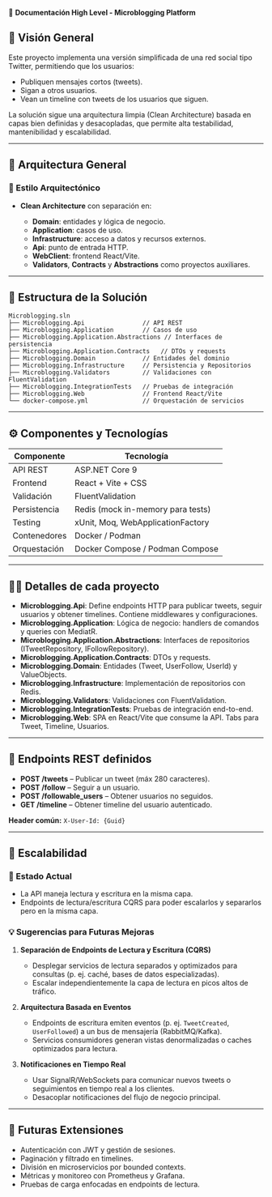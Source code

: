 📘 **Documentación High Level - Microblogging Platform**

## 🤝 Visión General

Este proyecto implementa una versión simplificada de una red social tipo Twitter, permitiendo que los usuarios:

- Publiquen mensajes cortos (tweets).
- Sigan a otros usuarios.
- Vean un timeline con tweets de los usuarios que siguen.

La solución sigue una arquitectura limpia (Clean Architecture) basada en capas bien definidas y desacopladas, que permite alta testabilidad, mantenibilidad y escalabilidad.

---

## 🏩 Arquitectura General

### 🔹 Estilo Arquitectónico

- **Clean Architecture** con separación en:

  - **Domain**: entidades y lógica de negocio.
  - **Application**: casos de uso.
  - **Infrastructure**: acceso a datos y recursos externos.
  - **Api**: punto de entrada HTTP.
  - **WebClient**: frontend React/Vite.
  - **Validators**, **Contracts** y **Abstractions** como proyectos auxiliares.

---

## 📁 Estructura de la Solución

```
Microblogging.sln
├── Microblogging.Api                // API REST
├── Microblogging.Application        // Casos de uso
├── Microblogging.Application.Abstractions // Interfaces de persistencia
├── Microblogging.Application.Contracts   // DTOs y requests
├── Microblogging.Domain             // Entidades del dominio
├── Microblogging.Infrastructure     // Persistencia y Repositorios
├── Microblogging.Validators         // Validaciones con FluentValidation
├── Microblogging.IntegrationTests   // Pruebas de integración
├── Microblogging.Web                // Frontend React/Vite
└── docker-compose.yml               // Orquestación de servicios
```

---

## ⚙️ Componentes y Tecnologías

| Componente   | Tecnología                        |
| ------------ | --------------------------------- |
| API REST     | ASP.NET Core 9                    |
| Frontend     | React + Vite + CSS                |
| Validación   | FluentValidation                  |
| Persistencia | Redis (mock in-memory para tests) |
| Testing      | xUnit, Moq, WebApplicationFactory |
| Contenedores | Docker / Podman                   |
| Orquestación | Docker Compose / Podman Compose   |

---

## 🧍🏼 Detalles de cada proyecto

- **Microblogging.Api**: Define endpoints HTTP para publicar tweets, seguir usuarios y obtener timelines. Contiene middlewares y configuraciones.
- **Microblogging.Application**: Lógica de negocio: handlers de comandos y queries con MediatR.
- **Microblogging.Application.Abstractions**: Interfaces de repositorios (ITweetRepository, IFollowRepository).
- **Microblogging.Application.Contracts**: DTOs y requests.
- **Microblogging.Domain**: Entidades (Tweet, UserFollow, UserId) y ValueObjects.
- **Microblogging.Infrastructure**: Implementación de repositorios con Redis.
- **Microblogging.Validators**: Validaciones con FluentValidation.
- **Microblogging.IntegrationTests**: Pruebas de integración end-to-end.
- **Microblogging.Web**: SPA en React/Vite que consume la API. Tabs para Tweet, Timeline, Usuarios.

---

## 🧪 Endpoints REST definidos

- **POST /tweets** – Publicar un tweet (máx 280 caracteres).
- **POST /follow** – Seguir a un usuario.
- **POST /followable_users** – Obtener usuarios no seguidos.
- **GET /timeline** – Obtener timeline del usuario autenticado.

**Header común:** `X-User-Id: {Guid}`

---

## 🚀 Escalabilidad

### 🔹 Estado Actual

- La API maneja lectura y escritura en la misma capa.
- Endpoints de lectura/escritura CQRS para poder escalarlos y separarlos pero en la misma capa.

### 💡 Sugerencias para Futuras Mejoras

1. **Separación de Endpoints de Lectura y Escritura (CQRS)**

   - Desplegar servicios de lectura separados y optimizados para consultas (p. ej. caché, bases de datos especializadas).
   - Escalar independientemente la capa de lectura en picos altos de tráfico.

2. **Arquitectura Basada en Eventos**

   - Endpoints de escritura emiten eventos (p. ej. `TweetCreated`, `UserFollowed`) a un bus de mensajería (RabbitMQ/Kafka).
   - Servicios consumidores generan vistas denormalizadas o caches optimizados para lectura.

3. **Notificaciones en Tiempo Real**

   - Usar SignalR/WebSockets para comunicar nuevos tweets o seguimientos en tiempo real a los clientes.
   - Desacoplar notificaciones del flujo de negocio principal.

---

## 🤔 Futuras Extensiones

- Autenticación con JWT y gestión de sesiones.
- Paginación y filtrado en timelines.
- División en microservicios por bounded contexts.
- Métricas y monitoreo con Prometheus y Grafana.
- Pruebas de carga enfocadas en endpoints de lectura.
